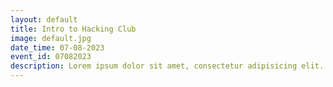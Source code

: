 ```yaml
---
layout: default
title: Intro to Hacking Club
image: default.jpg
date_time: 07-08-2023
event_id: 07082023
description: Lorem ipsum dolor sit amet, consectetur adipisicing elit. Sunt ut voluptatum eius sapiente, totam reiciendis temporibus qui quibusdam, recusandae sit vero unde, sed, incidunt et ea quo dolore laudantium consectetur!
---
```

